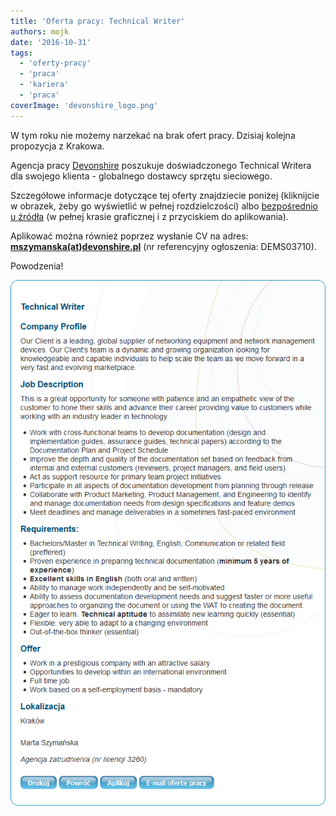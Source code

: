 ```yaml
---
title: 'Oferta pracy: Technical Writer'
authors: mojk
date: '2016-10-31'
tags:
  - 'oferty-pracy'
  - 'praca'
  - 'kariera'
  - 'praca'
coverImage: 'devonshire_logo.png'
---
```


W tym roku nie możemy narzekać na brak ofert pracy. Dzisiaj kolejna propozycja z
Krakowa.

<!--truncate-->

Agencja pracy [Devonshire](http://www.devonshire.pl/) poszukuje doświadczonego
Technical Writera dla swojego klienta - globalnego dostawcy sprzętu sieciowego.

Szczegółowe informacje dotyczące tej oferty znajdziecie poniżej (kliknijcie w
obrazek, żeby go wyświetlić w pełnej rozdzielczości) albo
[bezpośrednio u źródła](http://www.devonshire.pl/vacatures/vacature-technical-writer-608612-71.html)
(w pełnej krasie graficznej i z przyciskiem do aplikowania).

Aplikować można również poprzez wysłanie CV na adres:
[**mszymanska(at)devonshire.pl**](mailto:mszymanska@devonshire.pl) (nr
referencyjny ogłoszenia: DEMS03710).

Powodzenia!

[![devonshire_tech_writer](images/devonshire_tech_writer.png)](http://techwriter.pl/wp-content/uploads/2016/10/devonshire_tech_writer.png)
